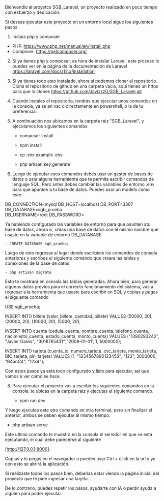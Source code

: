 Bienvendio al proyetco SGB_Laravel, un proyecto realizado en poco tiempo con esfuerzo y dedicación.

Si deseas ejecutar este proyecto en un entorno local sigue los siguientes pasos

1) Instala php y composer

- PHP: https://www.php.net/manual/en/install.php
- Composer: https://getcomposer.org/


2) Si ya tienes php y composer, es hora de instalar Laravel, este proceso lo puedes ver en la página de la documentación de Laravel https://laravel.com/docs/12.x/installation


3) Si ya tienes todo esto instalado, ahora si podemos clonar el repositorio.
Clona el repositorio de github en una carpeta vacía, aquí tienes un https para que lo clones
https://github.com/JavizzzG/SGB_Laravel.git


4) Cuando instales el repositorio, tendrás que ejecutar unos comandos en la consola, ya se en vsc o directamente en powershell, o la de tu preferencia.

5) A continuación nos ubicamos en la carpeta raiz "SGB_Laravel", y ejecutamos los siguientes comandos

    - composer install

    - npm install

    - cp .env.example .env

    - php artisan key:generate


6) Luego de ejecutar esos comandos debes usar un gestor de bases de datos o usar alguna herramienta que te permita escribir comandos de lenguaje SQL. Pero antes debes cambiar las variables de entorno .env para que apunten a tu base de datos. Puedes usar un modelo como este:

DB_CONNECTION=mysql
DB_HOST=localhost
DB_PORT=3307
DB_DATABASE=sgb_prueba    
DB_USERNAME=root
DB_PASSWORD=

Ya habiendo configurado las variables de entorno para que paunten atu base de datos, ahora sí, creas una base de datos con el mismo nombre que usaste en la variable de entorno DB_DATABASE.

    - CREATE DATABASE sgb_prueba;


Luego de esto regresas al lugar donde escribiste los comandos de consola anteriores y escribes el siguiente comando que creara las tablas y conexiones de la base de datos

    - php artisan migrate


Esto te mostrará en consola las tablas generadas. Ahora bien, para generar algunos datos previos para el correcto funcionamiento del sistema, vas a regresar a la herramienta que usaste para escribir en SQL y copias y pegas el siguiente comando


USE sgb_prueba;

INSERT INTO billete (valor_billete, cantidad_billete) VALUES 
(50000, 20),
(20000, 20),
(10000, 20),
(5000, 20);

INSERT INTO cuenta (cedula_cuenta, nombre_cuenta, telefono_cuenta, nacimiento_cuenta, estado_cuenta, monto_cuenta) VALUES 
("1090293242", "Javier Galvis", "3018765431", '2008-01-01', 1, 5000000);

INSERT INTO tarjeta (cuenta_id, numero_tarjeta, cvc_tarjeta, monto_tarjeta, BIC_tarjeta, pin_tarjeta) VALUES 
(1, "1234567890123456", "123", 3000000, "B4anC4", "1234");



Con estos pasos ya está todo configurado y listo para ejecutar, asi que vamos a ver como se hace.


8) Para ejecutar el proyecto vas a escribir los siguientes comandos en la consola. te ubicas en la carpeta raiz y ejecutas el siguiente comando.

   - npm run dev

Y luego ejecutas este otro comando en otra terminal, pero sin finalizar el anterior, ambos se deben ejecutar al mismo tiempo.

   - php artisan serve

Este ultimo comando te muestra en la consola el servidor en que se está ejecutando, el cual debe parecerse al siguiente

[http://127.0.0.1:8000].

Copias y lo pegas en el navegador o puedes usar Ctrl + click en la url y ya con esto se abrirá la aplicación.

Si realizaste todos los pasos bien, deberías estar viendo la página inicial del proyecto que te pide ingresar una tarjeta.

De lo contrario, puedes repetir los pasos, ayudarte con IA o perdir ayuda a alguien para poder ejecutar.